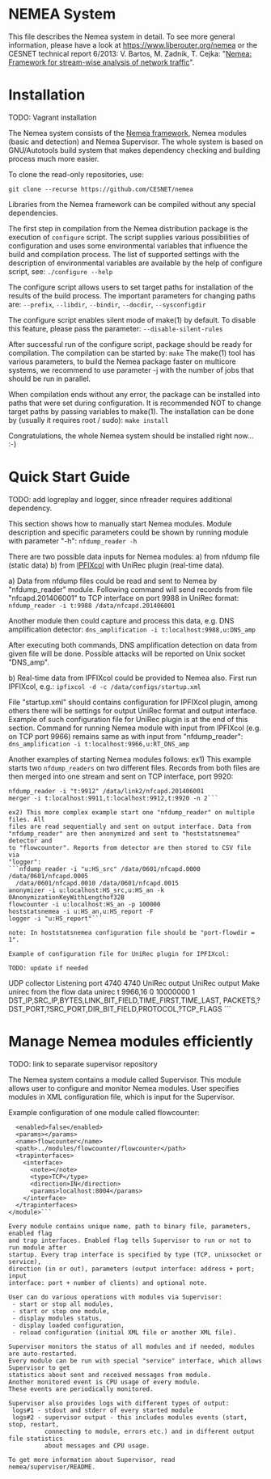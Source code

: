 NEMEA System
============

This file describes the Nemea system in detail. To see more general information,
please have a look at https://www.liberouter.org/nemea or the CESNET
technical report 6/2013: V. Bartos, M. Zadnik, T. Cejka: "[Nemea: Framework for stream-wise analysis of network traffic](http://www.cesnet.cz/wp-content/uploads/2014/02/trapnemea.pdf)".

Installation
============

TODO: Vagrant installation

The Nemea system consists of the [Nemea framework](cejkato2/Nemea-Framework), Nemea modules (basic and detection) and Nemea Supervisor. The whole system
is based on GNU/Autotools build system that makes dependency checking and
building process much more easier.

To clone the read-only repositories, use:

```git clone --recurse https://github.com/CESNET/nemea```

Libraries from the Nemea framework can be compiled without any special
dependencies.

The first step in compilation from the Nemea distribution package is the
execution of `configure` script. The script supplies various possibilities of
configuration and uses some environmental variables that influence the build
and compilation process. The list of supported settings with the description
of environmental variables are available by the help of configure script, see:
  ```./configure --help```

The configure script allows users to set target paths for installation of
the results of the build process. The important parameters for changing paths are:
  ```--prefix```, ```--libdir```, ```--bindir```, ```--docdir```, ```--sysconfigdir```

The configure script enables silent mode of make(1) by default. To disable this
feature, please pass the parameter: ```--disable-silent-rules```

After successful run of the configure script, package should be ready for
compilation. The compilation can be started by:
  ```make```
The make(1) tool has various parameters, to build the Nemea package faster on
multicore systems, we recommend to use parameter -j with the number of jobs
that should be run in parallel.

When compilation ends without any error, the package can be installed into paths
that were set during configuration. It is recommended NOT to change target paths
by passing variables to make(1).
The installation can be done by (usually it requires root / sudo):
  ```make install```

Congratulations, the whole Nemea system should be installed right now... :-)

Quick Start Guide
=================

TODO: add logreplay and logger, since nfreader requires additional
dependency.

This section shows how to manually start Nemea modules. Module description and
specific parameters could be shown by running module with parameter "-h":
  ```nfdump_reader -h```

There are two possible data inputs for Nemea modules:
  a) from nfdump file (static data)
  b) from [IPFIXcol](https://github.com/CESNET/ipfixcol/) with UniRec plugin
     (real-time data).
	
a) Data from nfdump files could be read and sent to Nemea by "nfdump_reader"
module. Following command will send records from file "nfcapd.201406001" to TCP
interface on port 9988 in UniRec format:
  ```nfdump_reader -i t:9988 /data/nfcapd.201406001```

Another module then could capture and process this data, e.g. DNS amplification
detector:
  ```dns_amplification -i t:localhost:9988,u:DNS_amp```
  
After executing both commands, DNS amplification detection on data from given
file will be done. Possible attacks will be reported on Unix socket "DNS_amp".

b) Real-time data from IPFIXcol could be provided to Nemea also. First run
IPFIXcol, e.g.:
  ```ipfixcol -d -c /data/configs/startup.xml```

File "startup.xml" should contains configuration for IPFIXcol plugin, among
others there will be settings for output UniRec format and output interface.
Example of such configuration file for UniRec plugin is at the end of this
section. Command for running Nemea module with input from IPFIXcol (e.g. on TCP
port 9966) remains same as with input from "nfdump_reader":
  ```dns_amplification -i t:localhost:9966,u:RT_DNS_amp```
  
Another examples of starting Nemea modules follows:
ex1) This example starts two ```nfdump_readers``` on two different files. Records
from both files are then merged into one stream and sent on TCP interface,
port 9920:
  ```nfdump_reader -i "t:9911" /data/link1/nfcapd.201406001
  nfdump_reader -i "t:9912" /data/link2/nfcapd.201406001
  merger -i t:localhost:9911,t:localhost:9912,t:9920 -n 2```

ex2) This more complex example start one "nfdump_reader" on multiple files. All
files are read sequentially and sent on output interface. Data from
"nfdump_reader" are then anonymized and sent to "hoststatsnemea" detector and
to "flowcounter". Reports from detector are then stored to CSV file via
"logger":
  ```nfdump_reader -i "u:HS_src" /data/0601/nfcapd.0000 /data/0601/nfcapd.0005
    /data/0601/nfcapd.0010 /data/0601/nfcapd.0015
  anonymizer -i u:localhost:HS_src,u:HS_an -k 0AnonymizationKeyWithLengthof32B
  flowcounter -i u:localhost:HS_an -p 100000
  hoststatsnemea -i u:HS_an,u:HS_report -F
  logger -i "u:HS_report"```
    
note: In hoststatsnemea configuration file should be "port-flowdir = 1".

Example of configuration file for UniRec plugin for IPFIXcol:

TODO: update if needed

```
<?xml version="1.0" encoding="UTF-8"?>
<ipfix xmlns="urn:ietf:params:xml:ns:yang:ietf-ipfix-psamp">

  <collectingProcess>
    <name>UDP collector</name>
    <udpCollector>
      <name>Listening port 4740</name>
      <localPort>4740</localPort>
      <localIPAddress></localIPAddress>
    </udpCollector>
    <exportingProcess>UniRec output</exportingProcess>
  </collectingProcess>

  <exportingProcess>
    <name>UniRec output</name>
    <destination>
      <name>Make unirec from the flow data</name>
      <fileWriter>
        <fileFormat>unirec</fileFormat>
        <!-- Default interface -->
        <interface>
          <type>t</type>
          <params>9966,16</params>
          <ifcTimeout>0</ifcTimeout>
          <flushTimeout>10000000</flushTimeout>
          <bufferSwitch>1</bufferSwitch>
          <format>DST_IP,SRC_IP,BYTES,LINK_BIT_FIELD,TIME_FIRST,TIME_LAST,
		    PACKETS,?DST_PORT,?SRC_PORT,DIR_BIT_FIELD,PROTOCOL,?TCP_FLAGS</format>
        </interface>
      </fileWriter>
    </destination>
  </exportingProcess>
</ipfix>
```

Manage Nemea modules efficiently
================================

TODO: link to separate supervisor repository

The Nemea system contains a module called Supervisor. This module allows user
to configure and monitor Nemea modules. User specifies modules in XML configuration
file, which is input for the Supervisor.

Example configuration of one module called flowcounter:

```<module>
  <enabled>false</enabled>
  <params></params>
  <name>flowcounter</name>
  <path>../modules/flowcounter/flowcounter</path>
  <trapinterfaces>
    <interface>
      <note></note>
      <type>TCP</type>
      <direction>IN</direction>
      <params>localhost:8004</params>
    </interface>
  </trapinterfaces>
</module>```

Every module contains unique name, path to binary file, parameters, enabled flag
and trap interfaces. Enabled flag tells Supervisor to run or not to run module after
startup. Every trap interface is specified by type (TCP, unixsocket or service),
direction (in or out), parameters (output interface: address + port; input
interface: port + number of clients) and optional note.

User can do various operations with modules via Supervisor:
 - start or stop all modules,
 - start or stop one module,
 - display modules status,
 - display loaded configuration,
 - reload configuration (initial XML file or another XML file).

Supervisor monitors the status of all modules and if needed, modules are auto-restarted.
Every module can be run with special "service" interface, which allows Supervisor to get
statistics about sent and received messages from module.
Another monitored event is CPU usage of every module.
These events are periodically monitored.

Supervisor also provides logs with different types of output:
 logs#1 - stdout and stderr of every started module
 logs#2 - supervisor output - this includes modules events (start, stop, restart,
          connecting to module, errors etc.) and in different output file statistics
          about messages and CPU usage.

To get more information about Supervisor, read nemea/supervisor/README.

